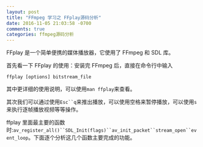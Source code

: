 ```yaml
---
layout: post
title: "FFmpeg 学习之 FFplay源码分析"
date: 2016-11-05 21:03:58 -0700
comments: true
categories: ffmpeg源码分析
---
```


FFplay 是一个简单便携的媒体播放器，它使用了 FFmpeg 和 SDL 库。  
<!--more-->

首先看一下 FFplay 的使用：安装完 FFmpeg 后，直接在命令行中输入   
```
ffplay [options] bitstream_file
```
其中更详细的使用说明，可以使用`man ffplay`来查看。

其次我们可以通过使用`Esc``q`来推出播放，可以使用空格来暂停播放，可以使用`s`来执行逐帧播放视频等等操作。

ffplay 里面最主要的函数时:`av_register_all()``SDL_Init(flags)``av_init_packet``stream_open``event_loop`。下面逐个分析这几个函数主要完成的功能。  


